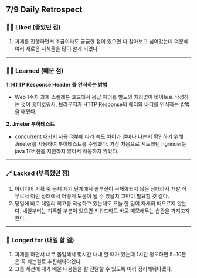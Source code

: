 ## 7/9 Daily Retrospect

### 🤸‍♂️ Liked (좋았던 점)

1. 과제를 진행하면서 조금이라도 궁금한 점이 있으면 다 찾아보고 넘어갔는데 덕분에 여러 새로운 지식들을 많이 알게 되었다.

---

### 🧑‍🏫 Learned (배운 점)

**1. HTTP Response Header 를 인식하는 방법**

- Web 1주차 과제 스켈레톤 코드에서 응답 헤더를 별도의 처리없이 바이트로 작성하는 것이 흥미로워서, 브라우저가 HTTP Response의 헤더와 바디를 인식하는 방법을 배웠다.

**2. Jmeter 부하테스트**

- concurrent 패키지 사용 여부에 따라 속도 차이가 얼마나 나는지 확인하기 위해 Jmeter를 사용하여 부하테스트를 수행했다. 가장 처음으로 시도했던 ngrinder는 java 17버전을 지원하지 않아서 작동하지 않았다.

---

### 🪄 Lacked (부족했던 점)

1. 아이디어 기획 중 문제 제기 단계에서 솔루션이 구체화되지 않은 상태라서 개발 직무로서 이런 상태에서 어떻게 도움이 될 수 있을지 고민이 필요할 것 같다.
2. 당일에 바로 데일리 회고를 작성하고 있는데도 오늘 한 일이 자세히 떠오르지 않는다. 내일부터는 기록할 부분이 있으면 키워드라도 바로 메모해두는 습관을 가지고자 한다.

---

### 🎯 Longed for (내일 할 일)

1. 과제를 하면서 너무 몰입해서 몇시간 내내 할 때가 있는데 1시간 정도하면 5~10분은 꼭 쉬는걸로 추진해봐야겠다.
2. 그룹 세션에 내가 배운 내용들을 잘 전달할 수 있도록 미리 정리해둬야겠다.

